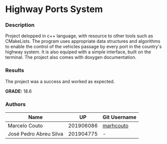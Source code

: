 # Highway Ports System

### Description
Project delopped in c++ language, with resource to other tools such as CMakeLists. The program uses appropriate data structures and algorithms to enable the control of the vehicles passage by every port in the country's highway system. It is also equiped with a simple interface, built on the terminal.
The project also comes with doxygen documentation.

### Results
The project was a success and worked as expected.

**GRADE:** 18.6

### Authors

Name | UP | Git Username |
-----|----|--------------|
Marcelo Couto | 201906086 | [marhcouto](https://github.com/marhcouto)
José Pedro Abreu Silva | 201904775 | -

